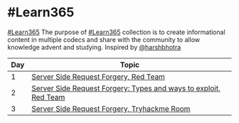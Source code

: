 # #Learn365

<a href="https://twitter.com/search?q=%23learn365&src=typeahead_click">#Learn365</a>
The purpose of <a href="https://twitter.com/search?q=%23learn365&src=typeahead_click">#Learn365</a> collection is to create informational content in multiple codecs and share with the community to allow knowledge advent and studying. Inspired by <a href="https://twitter.com/harshbothra_">@harshbhotra</a>


| Day |           Topic             |
|-----|-----------------------------|
| 1   | <a href="https://github.com/axmol-xp/Learn365/blob/main/Days/Day1.md">Server Side Request Forgery, Red Team</a> |
| 2   | <a href="https://github.com/axmol-xp/Learn365/blob/main/Days/Day2.md">Server Side Request Forgery: Types and ways to exploit, Red Team</a> |
| 3   | <a href="https://github.com/axmol-xp/Learn365/blob/main/Days/Day%203.md">Server Side Request Forgery, Tryhackme Room |
